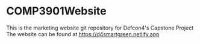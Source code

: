 # COMP3901Website
This is the marketing website git repository for Defcon4's Capstone Project
The website can be found at https://d4smartgreen.netlify.app
